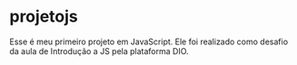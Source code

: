 # projetojs
Esse é meu primeiro projeto em JavaScript. Ele foi realizado como desafio da aula de Introdução a JS pela plataforma DIO.
